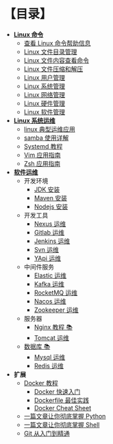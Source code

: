 # 【目录】

- [**Linux 命令**](linux/cli/README.md)
  - [查看 Linux 命令帮助信息](linux/cli/查看Linux命令帮助信息.md)
  - [Linux 文件目录管理](linux/cli/Linux文件目录管理.md)
  - [Linux 文件内容查看命令](linux/cli/Linux文件内容查看编辑.md)
  - [Linux 文件压缩和解压](linux/cli/Linux文件压缩和解压.md)
  - [Linux 用户管理](linux/cli/Linux用户管理.md)
  - [Linux 系统管理](linux/cli/Linux系统管理.md)
  - [Linux 网络管理](linux/cli/Linux网络管理.md)
  - [Linux 硬件管理](linux/cli/Linux硬件管理.md)
  - [Linux 软件管理](linux/cli/Linux硬件管理.md)
- [**Linux 系统运维**](linux/ops/README.md)
  - [linux 典型运维应用](linux/ops/linux典型运维应用.md)
  - [samba 使用详解](linux/ops/samba.md)
  - [Systemd 教程](linux/ops/systemd.md)
  - [Vim 应用指南](linux/ops/vim.md)
  - [Zsh 应用指南](linux/ops/zsh.md)
- [**软件运维**](linux/soft/README.md)
  - 开发环境
    - [JDK 安装](linux/soft/jdk-install.md)
    - [Maven 安装](linux/soft/maven-install.md)
    - [Nodejs 安装](linux/soft/nodejs-install.md)
  - 开发工具
    - [Nexus 运维](linux/soft/nexus-ops.md)
    - [Gitlab 运维](linux/soft/kafka-install.md)
    - [Jenkins 运维](linux/soft/jenkins.md)
    - [Svn 运维](linux/soft/svn-ops.md)
    - [YApi 运维](linux/soft/yapi-ops.md)
  - 中间件服务
    - [Elastic 运维](linux/soft/elastic/README.md)
    - [Kafka 运维](linux/soft/kafka-install.md)
    - [RocketMQ 运维](linux/soft/rocketmq-install.md)
    - [Nacos 运维](linux/soft/nacos-install.md)
    - [Zookeeper 运维](https://github.com/dunwu/javaweb/blob/master/docs/technology/monitor/zookeeper-ops.md)
  - 服务器
    - [Nginx 教程 📚](https://github.com/dunwu/nginx-tutorial)
    - [Tomcat 运维](linux/soft/tomcat-install.md)
  - [数据库 📚](https://github.com/dunwu/db-tutorial)
    - [Mysql 运维](https://github.com/dunwu/db-tutorial/blob/master/docs/sql/mysql/mysql-ops.md)
    - [Redis 运维](https://github.com/dunwu/db-tutorial/blob/master/docs/nosql/redis/redis-ops.md)
- **扩展**
  - [Docker 教程](docker/README.md)
    - [Docker 快速入门](docker/docker-quickstart.md)
    - [Dockerfile 最佳实践](docker/docker-dockerfile.md)
    - [Docker Cheat Sheet](docker/docker-cheat-sheet.md)
  - [一篇文章让你彻底掌握 Python](https://github.com/dunwu/blog/blob/master/source/_posts/coding/python.md)
  - [一篇文章让你彻底掌握 Shell](https://github.com/dunwu/blog/blob/master/source/_posts/coding/shell.md)
  - [Git 从入门到精通](https://github.com/dunwu/blog/blob/master/source/_posts/tools/git.md)
